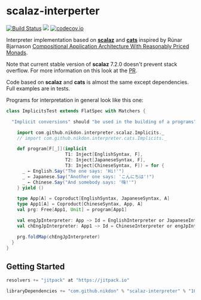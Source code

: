 # scalaz-interperter

[![Build Status](https://travis-ci.org/nikdon/scalaz-interpreter.svg?branch=master)](https://travis-ci.org/nikdon/scalaz-interpreter)
[![](https://jitpack.io/v/nikdon/scalaz-interpreter.svg)](https://jitpack.io/#nikdon/scalaz-interpreter)
[![codecov.io](https://codecov.io/github/nikdon/scalaz-interpreter/coverage.svg?branch=master)](https://codecov.io/github/nikdon/scalaz-interpreter?branch=master)

Interpreter implementation based on [**scalaz**](https://github.com/scalaz/scalaz) and [**cats**](https://github.com/typelevel/cats) inspired by Rúnar Bjarnason [Compositional Application Architecture With Reasonably Priced Monads](https://www.parleys.com/play/53a7d2c3e4b0543940d9e538/).

Note that current stable version of **scalaz** 7.2.0 doesn't prevent stack overflow. For more information on this look at the [PR](https://github.com/scalaz/scalaz/pull/1079).

Code based on **scalaz** and **cats** is almost the same except dependencies. Full examples are in tests.

Programs for interpretation in general look like this one:

```scala
class ImplicitsTest extends FlatSpec with Matchers {

  "Implicit conversions" should "be used in the building of a programs" in {

    import com.github.nikdon.interpreter.scalaz.Implicits._
    // import com.github.nikdon.interpreter.cats.Implicits._

    def program[F[_]](implicit
                      T1: Inject[EnglishSyntax, F],
                      T2: Inject[JapaneseSyntax, F],
                      T3: Inject[ChineseSyntax, F]) = for {
      _ ← English.Say("The one says: 'Hi!'")
      _ ← Japanese.Say("Another one says: 'こんにちは'!")
      _ ← Chinese.Say("And somebody says: '嗨!'")
    } yield ()

    type App[A] = Coproduct[EnglishSyntax, JapaneseSyntax, A]
    type App1[A] = Coproduct[ChineseSyntax, App, A]
    val prg: Free[App1, Unit] = program[App1]

    val engJpInterpreter: App ~> Id = EnglishInterpreter or JapaneseInterpreter
    val chEngJpInterpreter: App1 ~> Id = ChineseInterpreter or engJpInterpreter

    prg.foldMap(chEngJpInterpreter)
  }
}
```

## Getting Started

```scala
resolvers += "jitpack" at "https://jitpack.io"

libraryDependencies += "com.github.nikdon" % "scalaz-interpreter" % "10630f3ca8"
```
